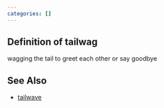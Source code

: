 ```yaml
---
categories: []
---
```

## Definition of tailwag

wagging the tail to greet each other or say goodbye

## See Also

- [tailwave](./tailwave)
